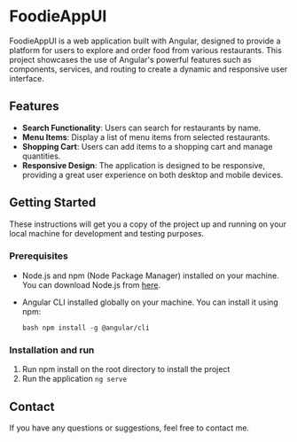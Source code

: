 # FoodieAppUI

FoodieAppUI is a web application built with Angular, designed to provide a platform for users to explore and order food from various restaurants. This project showcases the use of Angular's powerful features such as components, services, and routing to create a dynamic and responsive user interface.

## Features

- **Search Functionality**: Users can search for restaurants by name.
- **Menu Items**: Display a list of menu items from selected restaurants.
- **Shopping Cart**: Users can add items to a shopping cart and manage quantities.
- **Responsive Design**: The application is designed to be responsive, providing a great user experience on both desktop and mobile devices.

## Getting Started

These instructions will get you a copy of the project up and running on your local machine for development and testing purposes.

### Prerequisites

- Node.js and npm (Node Package Manager) installed on your machine. You can download Node.js from [here](https://nodejs.org/en/download/).
- Angular CLI installed globally on your machine. You can install it using npm:

  `bash npm install -g @angular/cli`

### Installation and run

1. Run npm install on the root directory to install the project
2. Run the application
  `ng serve`

## Contact
If you have any questions or suggestions, feel free to contact me.

